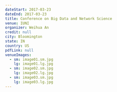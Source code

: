 ```yaml
---
dateStart: 2017-03-23
dateEnd: 2017-03-23
title: Conference on Big Data and Network Science
venue: IUNI
organizer: Weihua An
credit: null
city: Bloomington
state: IN
country: US
pdfLink: null
venueImages:
  - sm: image01.sm.jpg
    lg: image01.lg.jpg
  - sm: image02.sm.jpg
    lg: image02.lg.jpg
  - sm: image03.sm.jpg
    lg: image03.lg.jpg
---
```

